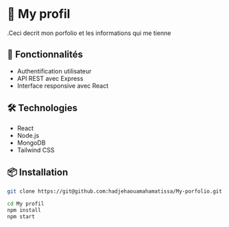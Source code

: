 # 🎯 My profil

.Ceci decrit mon porfolio et les informations qui me tienne

## 🚀 Fonctionnalités

- Authentification utilisateur
- API REST avec Express
- Interface responsive avec React

## 🛠️ Technologies

- React
- Node.js
- MongoDB
- Tailwind CSS

## 📦 Installation

```bash
git clone https://git@github.com:hadjehaouamahamatissa/My-porfolio.git

cd My profil
npm install
npm start
